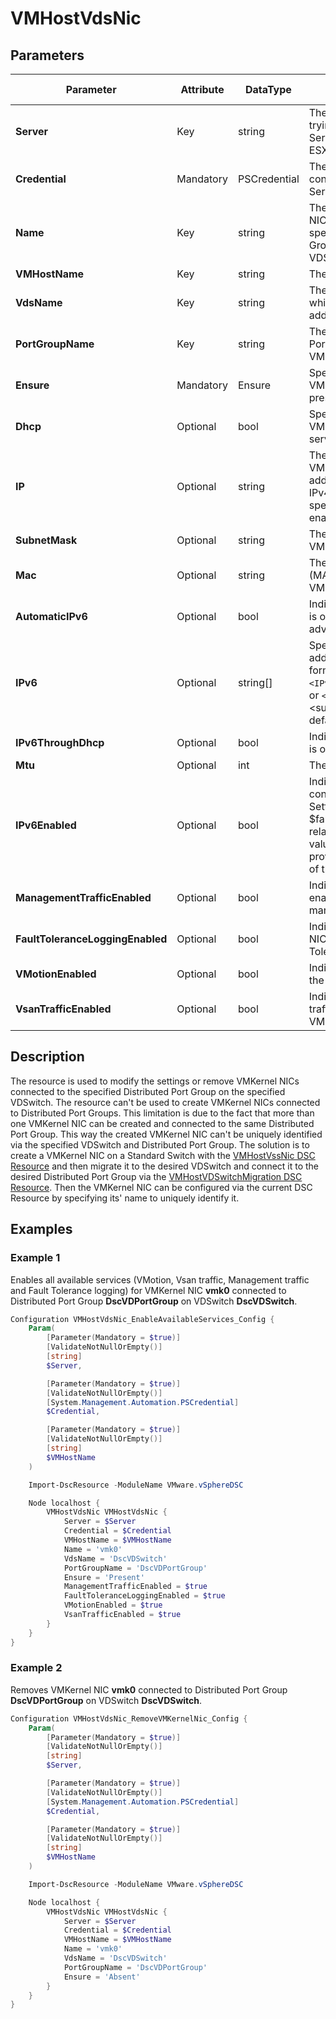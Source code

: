 # VMHostVdsNic

## Parameters

| Parameter | Attribute | DataType | Description | Allowed Values |
| --- | --- | --- | --- | --- |
| **Server** | Key | string | The name of the Server we are trying to connect to. The Server can be a vCenter or ESXi. ||
| **Credential** | Mandatory | PSCredential | The credentials needed for connection to the specified Server. ||
| **Name** | Key | string | The name of the VMKernel NIC connected to the specified Distributed Port Group on the specified VDSwitch. ||
| **VMHostName** | Key | string | The name of the VMHost. ||
| **VdsName** | Key | string | The name of the VDSwitch to which the VMKernel NIC is added. ||
| **PortGroupName** | Key | string | The name of the Distributed Port Group to which the VMKernel NIC is connected. ||
| **Ensure** | Mandatory | Ensure | Specifies whether the VMKernel NIC should be present or absent. | Present, Absent |
| **Dhcp** | Optional | bool | Specifies whether the VMKernel NIC uses a Dhcp server. ||
| **IP** | Optional | string | The IP address for the VMKernel NIC. All IP addresses are specified using IPv4 dot notation. If IP is not specified, DHCP mode is enabled. ||
| **SubnetMask** | Optional | string | The Subnet Mask for the VMKernel NIC. ||
| **Mac** | Optional | string | The media access control (MAC) address for the VMKernel NIC. ||
| **AutomaticIPv6** | Optional | bool | Indicates that the IPv6 address is obtained through a router advertisement. ||
| **IPv6** | Optional | string[] | Specifies multiple static addresses using the following format: `<IPv6>`/<subnet_prefix_length> or `<IPv6>`. If you skip <subnet_prefix_length>, the default value of 64 is used. ||
| **IPv6ThroughDhcp** | Optional | bool | Indicates that the IPv6 address is obtained through DHCP. ||
| **Mtu** | Optional | int | The MTU size. ||
| **IPv6Enabled** | Optional | bool | Indicates that IPv6 configuration is enabled. Setting this parameter to $false disables all IPv6-related parameters. If the value is $true, you need to provide values for at least one of the IPv6 parameters. ||
| **ManagementTrafficEnabled** | Optional | bool | Indicates that you want to enable the VMKernel NIC for management traffic. ||
| **FaultToleranceLoggingEnabled** | Optional | bool | Indicates that the VMKernel NIC is enabled for Fault Tolerance (FT) logging. ||
| **VMotionEnabled** | Optional | bool | Indicates that you want to use the VMKernel NIC for VMotion. ||
| **VsanTrafficEnabled** | Optional | bool | Indicates that Virtual SAN traffic is enabled on this VMKernel NIC. ||

## Description

The resource is used to modify the settings or remove VMKernel NICs connected to the specified Distributed Port Group on the specified VDSwitch. The resource can't be used to create VMKernel NICs connected to Distributed Port Groups. This limitation is due to the fact that more than one VMKernel NIC can be created and connected to the same Distributed Port Group. This way the created VMKernel NIC can't be uniquely identified via the specified VDSwitch and Distributed Port Group. The solution is to create a VMKernel NIC on a Standard Switch with the [VMHostVssNic DSC Resource](https://github.com/vmware/dscr-for-vmware/wiki/VMHostVssNic) and then migrate it to the desired VDSwitch and connect it to the desired Distributed Port Group via the [VMHostVDSwitchMigration DSC Resource](https://github.com/vmware/dscr-for-vmware/wiki/VMHostVDSwitchMigration). Then the VMKernel NIC can be configured via the current DSC Resource by specifying its' name to uniquely identify it.

## Examples

### Example 1

Enables all available services (VMotion, Vsan traffic, Management traffic and Fault Tolerance logging) for VMKernel NIC **vmk0** connected to Distributed Port Group **DscVDPortGroup** on VDSwitch **DscVDSwitch**.

```powershell
Configuration VMHostVdsNic_EnableAvailableServices_Config {
    Param(
        [Parameter(Mandatory = $true)]
        [ValidateNotNullOrEmpty()]
        [string]
        $Server,

        [Parameter(Mandatory = $true)]
        [ValidateNotNullOrEmpty()]
        [System.Management.Automation.PSCredential]
        $Credential,

        [Parameter(Mandatory = $true)]
        [ValidateNotNullOrEmpty()]
        [string]
        $VMHostName
    )

    Import-DscResource -ModuleName VMware.vSphereDSC

    Node localhost {
        VMHostVdsNic VMHostVdsNic {
            Server = $Server
            Credential = $Credential
            VMHostName = $VMHostName
            Name = 'vmk0'
            VdsName = 'DscVDSwitch'
            PortGroupName = 'DscVDPortGroup'
            Ensure = 'Present'
            ManagementTrafficEnabled = $true
            FaultToleranceLoggingEnabled = $true
            VMotionEnabled = $true
            VsanTrafficEnabled = $true
        }
    }
}
```

### Example 2

Removes VMKernel NIC **vmk0** connected to Distributed Port Group **DscVDPortGroup** on VDSwitch **DscVDSwitch**.

```powershell
Configuration VMHostVdsNic_RemoveVMKernelNic_Config {
    Param(
        [Parameter(Mandatory = $true)]
        [ValidateNotNullOrEmpty()]
        [string]
        $Server,

        [Parameter(Mandatory = $true)]
        [ValidateNotNullOrEmpty()]
        [System.Management.Automation.PSCredential]
        $Credential,

        [Parameter(Mandatory = $true)]
        [ValidateNotNullOrEmpty()]
        [string]
        $VMHostName
    )

    Import-DscResource -ModuleName VMware.vSphereDSC

    Node localhost {
        VMHostVdsNic VMHostVdsNic {
            Server = $Server
            Credential = $Credential
            VMHostName = $VMHostName
            Name = 'vmk0'
            VdsName = 'DscVDSwitch'
            PortGroupName = 'DscVDPortGroup'
            Ensure = 'Absent'
        }
    }
}
```
